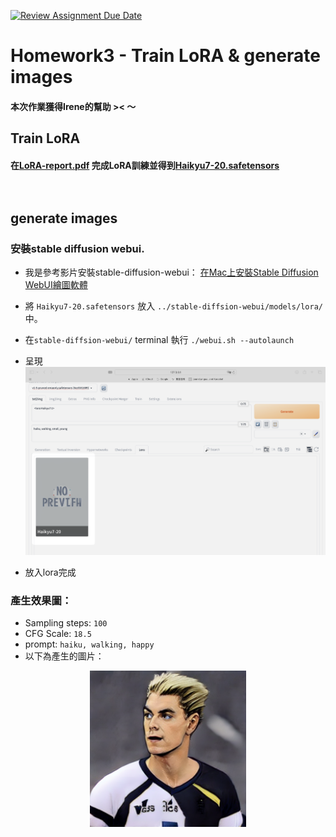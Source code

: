 [![Review Assignment Due Date](https://classroom.github.com/assets/deadline-readme-button-24ddc0f5d75046c5622901739e7c5dd533143b0c8e959d652212380cedb1ea36.svg)](https://classroom.github.com/a/X3WkcXtG)

# Homework3 - Train LoRA & generate images

#### 本次作業獲得Irene的幫助 >< ～

## Train LoRA

#### 在[LoRA-report.pdf](https://github.com/mvclab-ntust-course/course3-wsl5300/blob/main/LoRA%20-%20report.pdf) 完成LoRA訓練並得到[Haikyu7-20.safetensors](https://github.com/mvclab-ntust-course/course3-wsl5300/blob/main/Haikyu7-20.safetensors)</br></br></br>

## generate images

### 安裝stable diffusion webui.
* 我是參考影片安裝stable-diffusion-webui：
[在Mac上安裝Stable Diffusion WebUI繪圖軟體](https://www.youtube.com/watch?v=clrx1PQgcVs)

* 將 `Haikyu7-20.safetensors` 放入 `../stable-diffsion-webui/models/lora/` 中。
* 在`stable-diffsion-webui/` terminal 執行 `./webui.sh --autolaunch`
* 呈現<img src="https://github.com/mvclab-ntust-course/course3-wsl5300/blob/main/images/CleanShot%202024-05-16%20at%2000.14.44%402x.png" width=600>
* 放入lora完成

### 產生效果圖：
* Sampling steps: `100`
* CFG Scale: `18.5`
* prompt: `haiku, walking, happy`
* 以下為產生的圖片：
<div align=center>
  <img src="https://github.com/mvclab-ntust-course/course3-wsl5300/blob/main/output.png" width=250>
</div>


